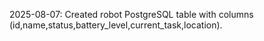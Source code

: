 2025-08-07: Created robot PostgreSQL table with columns (id,name,status,battery_level,current_task,location).

